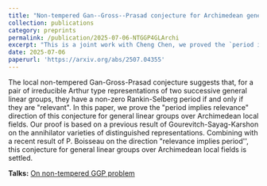 ```yaml
---
title: "Non-tempered Gan--Gross--Prasad conjecture for Archimedean general linear groups"
collection: publications
category: preprints
permalink: /publication/2025-07-06-NTGGP4GLArchi
excerpt: "This is a joint work with Cheng Chen, we proved the `period implies relevance' direction for the non-tempered Gan--Gross--Prasad conjecture for Archimedean general linear groups."
date: 2025-07-06
paperurl: 'https://arxiv.org/abs/2507.04355'
---
```

The local non-tempered Gan-Gross-Prasad conjecture suggests that, for a pair of irreducible Arthur type representations of two successive general linear groups, they have a non-zero Rankin-Selberg period if and only if they are "relevant". In this paper, we prove the "period implies relevance" direction of this conjecture for general linear groups over Archimedean local fields. Our proof is based on a previous result of Gourevitch-Sayag-Karshon on the annihilator varieties of distinguished representations. Combining with a recent result of P. Boisseau on the direction "relevance implies period'', this conjecture for general linear groups over Archimedean local fields is settled.

**Talks:** [On non-tempered GGP problem](https://sato-sugar.github.io/rchenmat94/talks/2025-08-13-talk-On_non-tempered_GGP)
